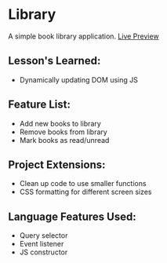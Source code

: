 <h1>Library</h1>

<p>A simple book library application. <a href="https://michaeljchong.github.io/library/">Live Preview</a></p>

<h2>Lesson's Learned:</h2>
<ul>
    <li>Dynamically updating DOM using JS</li>
</ul>

<h2>Feature List:</h2>
<ul>
    <li>Add new books to library</li>
    <li>Remove books from library</li>
    <li>Mark books as read/unread</li>
</ul>

<h2>Project Extensions:</h2>
<ul>
    <li>Clean up code to use smaller functions</li>
    <li>CSS formatting for different screen sizes</li>
</ul>

<h2>Language Features Used:</h2>
<ul>
    <li>Query selector</li>
    <li>Event listener</li>
    <li>JS constructor</li>
</ul>
